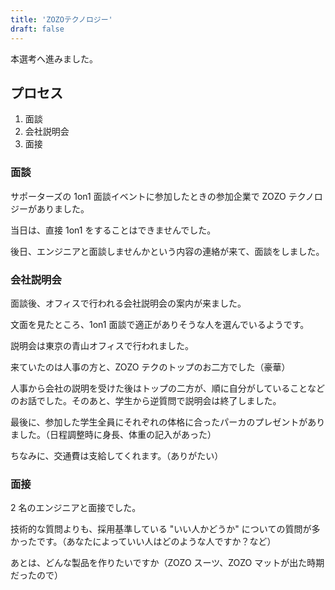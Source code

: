 ```yaml
---
title: 'ZOZOテクノロジー'
draft: false
---
```


本選考へ進みました。

## プロセス

1. 面談
2. 会社説明会
3. 面接

### 面談

サポーターズの 1on1 面談イベントに参加したときの参加企業で ZOZO テクノロジーがありました。

当日は、直接 1on1 をすることはできませんでした。

後日、エンジニアと面談しませんかという内容の連絡が来て、面談をしました。

### 会社説明会

面談後、オフィスで行われる会社説明会の案内が来ました。

文面を見たところ、1on1 面談で適正がありそうな人を選んでいるようです。

説明会は東京の青山オフィスで行われました。

来ていたのは人事の方と、ZOZO テクのトップのお二方でした（豪華）

人事から会社の説明を受けた後はトップの二方が、順に自分がしていることなどのお話でした。そのあと、学生から逆質問で説明会は終了しました。

最後に、参加した学生全員にそれぞれの体格に合ったパーカのプレゼントがありました。（日程調整時に身長、体重の記入があった）

ちなみに、交通費は支給してくれます。（ありがたい）

### 面接

2 名のエンジニアと面接でした。

技術的な質問よりも、採用基準している "いい人かどうか" についての質問が多かったです。（あなたによっていい人はどのような人ですか？など）

あとは、どんな製品を作りたいですか（ZOZO スーツ、ZOZO マットが出た時期だったので）
